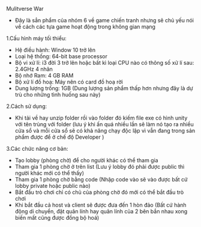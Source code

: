 Mulitverse War

+ Đây là sẳn phẩm của nhóm 6 về game chiến tranh nhưng sẽ chủ yếu nói về cách các tựa game hoạt động trong không gian mạng 

1.Cấu hình máy tối thiểu:
+ Hệ điều hành: Window 10 trở lên 
+ Loại hệ thống: 64-bit base processor
+ Bộ vi xử lí: i3 đời 3 trở lên hoặc bất kì loại CPU nào có thông số xử lí sau: 2.4GHz 4 nhân
+ Bộ nhớ Ram: 4 GB RAM
+ Bộ xử lí đồ hoạ: Máy nên có card đồ hoạ rời
+ Dung lượng trống: 1GB (Dung lượng sản phẩm thấp hơn nhưng đây là dự trù cho những tình huống sau này)

2.Cách sử dụng:
+ Khi tải về hay unzip folder rồi vào folder đó kiếm file exe có hình unity với tên trùng với folder (lưu ý khi ấn quá nhiều lần sẽ làm nó tạo ra nhiều cửa sổ và mỗi cửa sổ sẽ có khả năng chạy độc lập vì vẫn đang trong sản phẩm được để ở chế độ Developer )

3.Các chức năng cơ bản:
+ Tạo lobby (phòng chờ) để cho người khác có thể tham gia
+ Tham gia 1 phòng chờ ở trên list (Lưu ý lobby đó phải được public thì người khác mới có thể thấy)
+ Tham gia 1 phòng chờ bằng code (Nhập code vào sẽ vào được bất cứ lobby private hoặc public nào)
+ Bắt đầu trò chơi chỉ có chủ của phòng chờ đó mới có thể bắt đầu trò chơi
+ Khi bắt đầu cả host và client sẽ được đưa đến 1 hòn đảo (Bất cứ hành động di chuyển, đặt quân lính hay quân lính của 2 bên bắn nhau xong biến mất cũng được đồng bộ hoá)
